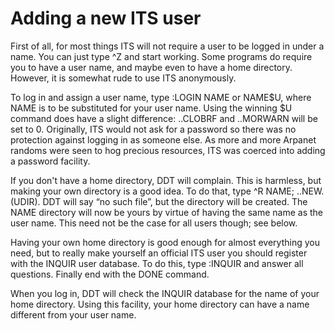 # Adding a new ITS user

First of all, for most things ITS will not require a user to be logged in under a name. You can just type ^Z and start working. Some programs do require you to have a user name, and maybe even to have a home directory. However, it is somewhat rude to use ITS anonymously.

To log in and assign a user name, type :LOGIN NAME or NAME$U, where NAME is to be substituted for your user name. Using the winning $U command does have a slight difference: ..CLOBRF and ..MORWARN will be set to 0. Originally, ITS would not ask for a password so there was no protection against logging in as someone else. As more and more Arpanet randoms were seen to hog precious resources, ITS was coerced into adding a password facility.

If you don't have a home directory, DDT will complain. This is harmless, but making your own directory is a good idea. To do that, type ^R NAME; ..NEW. (UDIR). DDT will say “no such file”, but the directory will be created. The NAME directory will now be yours by virtue of having the same name as the user name. This need not be the case for all users though; see below.

Having your own home directory is good enough for almost everything you need, but to really make yourself an official ITS user you should register with the INQUIR user database. To do this, type :INQUIR and answer all questions. Finally end with the DONE command.

When you log in, DDT will check the INQUIR database for the name of your home directory. Using this facility, your home directory can have a name different from your user name.